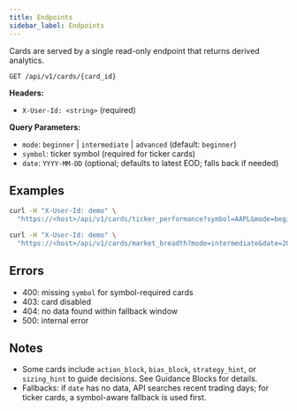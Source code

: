 ```yaml
---
title: Endpoints
sidebar_label: Endpoints
---
```


Cards are served by a single read-only endpoint that returns derived analytics.

```
GET /api/v1/cards/{card_id}
```

**Headers:**
- `X-User-Id: <string>` (required)

**Query Parameters:**
- `mode`: `beginner` | `intermediate` | `advanced` (default: `beginner`)
- `symbol`: ticker symbol (required for ticker cards)
- `date`: `YYYY-MM-DD` (optional; defaults to latest EOD; falls back if needed)

## Examples

```bash
curl -H "X-User-Id: demo" \
  "https://<host>/api/v1/cards/ticker_performance?symbol=AAPL&mode=beginner"

curl -H "X-User-Id: demo" \
  "https://<host>/api/v1/cards/market_breadth?mode=intermediate&date=2025-10-22"
```

## Errors

- 400: missing `symbol` for symbol-required cards
- 403: card disabled
- 404: no data found within fallback window
- 500: internal error

## Notes

- Some cards include `action_block`, `bias_block`, `strategy_hint`, or `sizing_hint` to guide decisions. See Guidance Blocks for details.
- Fallbacks: if `date` has no data, API searches recent trading days; for ticker cards, a symbol-aware fallback is used first.
